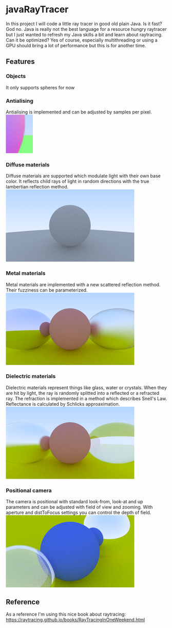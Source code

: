 # javaRayTracer

In this project I will code a little ray tracer in good old plain Java. Is it fast? God no. Java is really not the best language for a resource hungry raytracer but I just wanted to refresh my Java skills a bit and learn about raytracing. Can it be optimized? Yes of course, especially multithreading or using a GPU should bring a lot of performance but this is for another time. 

## Features
### Objects
It only supports spheres for now

### Antialising
Antialising is implemented and can be adjusted by samples per pixel.\
![Antialising!](docs/antialising.png)

### Diffuse materials
Diffuse materials are supported which modulate light with their own base color. It reflects child rays of light in random directions with the true lambertian reflection method.\
![Diffuse Material!](docs/diffusemat.png)

### Metal materials
Metal materials are implemented with a new scattered reflection method. Their fuzziness can be parameterized.\
 ![Metal Material!](docs/metalmat.png)
 
### Dielectric materials
Dielectric materials represent things like glass, water or crystals. When they are hit by light, the ray is randomly splitted into a reflected or a refracted ray. The refraction is implemented in a method which describes Snell's Law. Reflectance is calculated by Schlicks approaximation.\
![Dielectric Material!](docs/glassmat.png)

### Positional camera
The camera is positional with standard look-from, look-at and up parameters and can be adjusted with field of view and zooming. With aperture and distToFocus settings you can control the depth of field.\
![Positional Camera!](docs/camera.png)

## Reference
As a reference I'm using this nice book about raytracing: https://raytracing.github.io/books/RayTracingInOneWeekend.html
